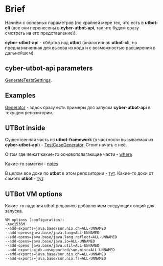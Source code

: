 # Brief

Начнём с основных параметров (по крайней мере тех, что есть в **utbot-cli** (все они перенесены в **cyber-utbot-api**, так что будем сразу смотреть на его представление)).

**cyber-utbot-api** - обёртка над **utbot** (аналогичная **utbot-cli**, но предназначенная для вызова из кода и с возможностью расширения в дальнейшем).

## cyber-utbot-api parameters

[GenerateTestsSettings](cyberok/api/GenerateTestsSettings.md).

## Examples

[Generator](../test/kotlin/Generator.kt) - здесь сразу есть примеры для запуска **cyber-utbot-api** в текущем репозитории.

## UTBot inside

Существенная часть из **utbot-framework** (в частности вызываемая из **cyber-utbot-api**) - [TestCaseGenerator](utbot/TestCaseGenerator.md). Стоит начать с неё.

О том где лежат какие-то основополагающие части - [where](utbot/where.md)

Какие-то заметки - [notes](utbot/notes.md)

В целом все доки по **utbot** в этом репозитории - [тут](utbot). Какие-то доки от самого **utbot** - [тут](../../../docs).

## UTBot VM options

Какие-то падения utbot решались добавлением следующих опций для запуска. 

```
VM options (configuration): 
-Xmx1536M
--add-exports=java.base/sun.nio.ch=ALL-UNNAMED
--add-opens=java.base/java.lang=ALL-UNNAMED
--add-opens=java.base/java.lang.reflect=ALL-UNNAMED
--add-opens=java.base/java.io=ALL-UNNAMED
--add-opens java.base/java.util=ALL-UNNAMED
--add-exports=jdk.unsupported/sun.misc=ALL-UNNAMED
--add-exports=java.base/sun.nio.ch=ALL-UNNAMED
--add-exports=java.base/sun.nio.fs=ALL-UNNAMED
```
